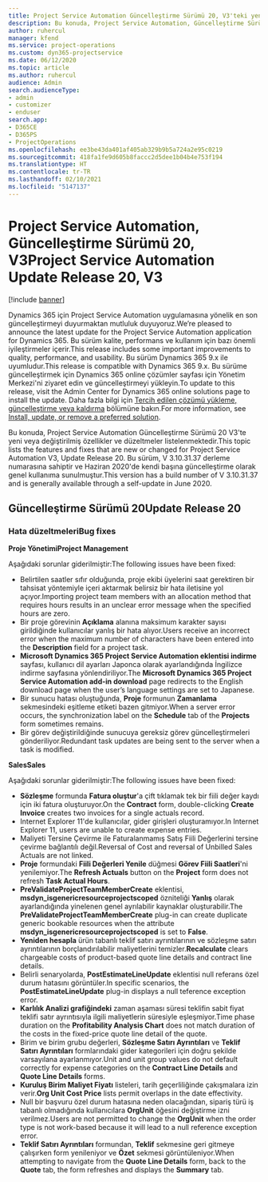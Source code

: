 ```yaml
---
title: Project Service Automation Güncelleştirme Sürümü 20, V3'teki yenilikler veya değişiklikler
description: Bu konuda, Project Service Automation, Güncelleştirme Sürümü 20, V3'teki özellikler ve düzeltmeler listelenir
author: ruhercul
manager: kfend
ms.service: project-operations
ms.custom: dyn365-projectservice
ms.date: 06/12/2020
ms.topic: article
ms.author: ruhercul
audience: Admin
search.audienceType:
- admin
- customizer
- enduser
search.app:
- D365CE
- D365PS
- ProjectOperations
ms.openlocfilehash: ee3be43da401af405ab329b9b5a724a2e95c0219
ms.sourcegitcommit: 418fa1fe9d605b8faccc2d5dee1b04b4e753f194
ms.translationtype: HT
ms.contentlocale: tr-TR
ms.lasthandoff: 02/10/2021
ms.locfileid: "5147137"
---
```

# <a name="project-service-automation-update-release-20-v3"></a><span data-ttu-id="3b3ca-103">Project Service Automation, Güncelleştirme Sürümü 20, V3</span><span class="sxs-lookup"><span data-stu-id="3b3ca-103">Project Service Automation Update Release 20, V3</span></span>

[!include [banner](../includes/psa-now-project-operations.md)]

<span data-ttu-id="3b3ca-104">Dynamics 365 için Project Service Automation uygulamasına yönelik en son güncelleştirmeyi duyurmaktan mutluluk duyuyoruz.</span><span class="sxs-lookup"><span data-stu-id="3b3ca-104">We’re pleased to announce the latest update for the Project Service Automation application for Dynamics 365.</span></span> <span data-ttu-id="3b3ca-105">Bu sürüm kalite, performans ve kullanım için bazı önemli iyileştirmeler içerir.</span><span class="sxs-lookup"><span data-stu-id="3b3ca-105">This release includes some important improvements to quality, performance, and usability.</span></span> <span data-ttu-id="3b3ca-106">Bu sürüm Dynamics 365 9.x ile uyumludur.</span><span class="sxs-lookup"><span data-stu-id="3b3ca-106">This release is compatible with Dynamics 365 9.x.</span></span> <span data-ttu-id="3b3ca-107">Bu sürüme güncelleştirmek için Dynamics 365 online çözümler sayfası için Yönetim Merkezi'ni ziyaret edin ve güncelleştirmeyi yükleyin.</span><span class="sxs-lookup"><span data-stu-id="3b3ca-107">To update to this release, visit the Admin Center for Dynamics 365 online solutions page to install the update.</span></span> <span data-ttu-id="3b3ca-108">Daha fazla bilgi için [Tercih edilen çözümü yükleme, güncelleştirme veya kaldırma](https://docs.microsoft.com/power-platform/admin/install-remove-preferred-solution) bölümüne bakın.</span><span class="sxs-lookup"><span data-stu-id="3b3ca-108">For more information, see [Install, update, or remove a preferred solution](https://docs.microsoft.com/power-platform/admin/install-remove-preferred-solution).</span></span>

<span data-ttu-id="3b3ca-109">Bu konuda, Project Service Automation Güncelleştirme Sürümü 20 V3'te yeni veya değiştirilmiş özellikler ve düzeltmeler listelenmektedir.</span><span class="sxs-lookup"><span data-stu-id="3b3ca-109">This topic lists the features and fixes that are new or changed for Project Service Automation V3, Update Release 20.</span></span> <span data-ttu-id="3b3ca-110">Bu sürüm, V 3.10.31.37 derleme numarasına sahiptir ve Haziran 2020'de kendi başına güncelleştirme olarak genel kullanıma sunulmuştur.</span><span class="sxs-lookup"><span data-stu-id="3b3ca-110">This version has a build number of V 3.10.31.37 and is generally available through a self-update in June 2020.</span></span>

## <a name="update-release-20"></a><span data-ttu-id="3b3ca-111">Güncelleştirme Sürümü 20</span><span class="sxs-lookup"><span data-stu-id="3b3ca-111">Update Release 20</span></span>

### <a name="bug-fixes"></a><span data-ttu-id="3b3ca-112">Hata düzeltmeleri</span><span class="sxs-lookup"><span data-stu-id="3b3ca-112">Bug fixes</span></span>

<span data-ttu-id="3b3ca-113">**Proje Yönetimi**</span><span class="sxs-lookup"><span data-stu-id="3b3ca-113">**Project Management**</span></span>

<span data-ttu-id="3b3ca-114">Aşağıdaki sorunlar giderilmiştir:</span><span class="sxs-lookup"><span data-stu-id="3b3ca-114">The following issues have been fixed:</span></span>

- <span data-ttu-id="3b3ca-115">Belirtilen saatler sıfır olduğunda, proje ekibi üyelerini saat gerektiren bir tahsisat yöntemiyle içeri aktarmak belirsiz bir hata iletisine yol açıyor.</span><span class="sxs-lookup"><span data-stu-id="3b3ca-115">Importing project team members with an allocation method that requires hours results in an unclear error message when the specified hours are zero.</span></span>
- <span data-ttu-id="3b3ca-116">Bir proje görevinin **Açıklama** alanına maksimum karakter sayısı girildiğinde kullanıcılar yanlış bir hata alıyor.</span><span class="sxs-lookup"><span data-stu-id="3b3ca-116">Users receive an incorrect error when the maximum number of characters have been entered into the **Description** field for a project task.</span></span>
- <span data-ttu-id="3b3ca-117">**Microsoft Dynamics 365 Project Service Automation eklentisi indirme** sayfası, kullanıcı dil ayarları Japonca olarak ayarlandığında İngilizce indirme sayfasına yönlendiriliyor.</span><span class="sxs-lookup"><span data-stu-id="3b3ca-117">The **Microsoft Dynamics 365 Project Service Automation add-in download** page redirects to the English download page when the user’s language settings are set to Japanese.</span></span>
- <span data-ttu-id="3b3ca-118">Bir sunucu hatası oluştuğunda, **Proje** formunun **Zamanlama** sekmesindeki eşitleme etiketi bazen gitmiyor.</span><span class="sxs-lookup"><span data-stu-id="3b3ca-118">When a server error occurs, the synchronization label on the **Schedule** tab of the **Projects** form sometimes remains.</span></span>
- <span data-ttu-id="3b3ca-119">Bir görev değiştirildiğinde sunucuya gereksiz görev güncelleştirmeleri gönderiliyor.</span><span class="sxs-lookup"><span data-stu-id="3b3ca-119">Redundant task updates are being sent to the server when a task is modified.</span></span>

<span data-ttu-id="3b3ca-120">**Sales**</span><span class="sxs-lookup"><span data-stu-id="3b3ca-120">**Sales**</span></span>

<span data-ttu-id="3b3ca-121">Aşağıdaki sorunlar giderilmiştir:</span><span class="sxs-lookup"><span data-stu-id="3b3ca-121">The following issues have been fixed:</span></span>

- <span data-ttu-id="3b3ca-122">**Sözleşme** formunda **Fatura oluştur**'a çift tıklamak tek bir fiili değer kaydı için iki fatura oluşturuyor.</span><span class="sxs-lookup"><span data-stu-id="3b3ca-122">On the **Contract** form, double-clicking **Create Invoice** creates two invoices for a single actuals record.</span></span>
- <span data-ttu-id="3b3ca-123">Internet Explorer 11'de kullanıcılar, gider girişleri oluşturamıyor.</span><span class="sxs-lookup"><span data-stu-id="3b3ca-123">In Internet Explorer 11, users are unable to create expense entries.</span></span>
- <span data-ttu-id="3b3ca-124">Maliyeti Tersine Çevirme ile Faturalanmamış Satış Fiili Değerlerini tersine çevirme bağlantılı değil.</span><span class="sxs-lookup"><span data-stu-id="3b3ca-124">Reversal of Cost and reversal of Unbilled Sales Actuals are not linked.</span></span>
- <span data-ttu-id="3b3ca-125">**Proje** formundaki **Fiili Değerleri Yenile** düğmesi **Görev Fiili Saatleri**'ni yenilemiyor.</span><span class="sxs-lookup"><span data-stu-id="3b3ca-125">The **Refresh Actuals** button on the **Project** form does not refresh **Task Actual Hours**.</span></span>
- <span data-ttu-id="3b3ca-126">**PreValidateProjectTeamMemberCreate** eklentisi, **msdyn_isgenericresourceprojectscoped** özniteliği **Yanlış** olarak ayarlandığında yinelenen genel ayrılabilir kaynaklar oluşturabilir.</span><span class="sxs-lookup"><span data-stu-id="3b3ca-126">The **PreValidateProjectTeamMemberCreate** plug-in can create duplicate generic bookable resources when the attribute **msdyn_isgenericresourceprojectscoped** is set to **False**.</span></span>
- <span data-ttu-id="3b3ca-127">**Yeniden hesapla** ürün tabanlı teklif satırı ayrıntılarının ve sözleşme satırı ayrıntılarının borçlandırılabilir maliyetlerini temizler.</span><span class="sxs-lookup"><span data-stu-id="3b3ca-127">**Recalculate** clears chargeable costs of product-based quote line details and contract line details.</span></span>
- <span data-ttu-id="3b3ca-128">Belirli senaryolarda, **PostEstimateLineUpdate** eklentisi null referans özel durum hatasını görüntüler.</span><span class="sxs-lookup"><span data-stu-id="3b3ca-128">In specific scenarios, the **PostEstimateLineUpdate** plug-in displays a null teference exception error.</span></span>
- <span data-ttu-id="3b3ca-129">**Karlılık Analizi grafiğindeki** zaman aşaması süresi teklifin sabit fiyat teklifi satır ayrıntısıyla ilgili maliyetlerin süresiyle eşleşmiyor.</span><span class="sxs-lookup"><span data-stu-id="3b3ca-129">Time phase duration on the **Profitability Analysis Chart** does not match duration of the costs in the fixed-price quote line detail of the quote.</span></span>
- <span data-ttu-id="3b3ca-130">Birim ve birim grubu değerleri, **Sözleşme Satırı Ayrıntıları** ve **Teklif Satırı Ayrıntıları**  formlarındaki gider kategorileri için doğru şekilde varsayılana ayarlanmıyor.</span><span class="sxs-lookup"><span data-stu-id="3b3ca-130">Unit and unit group values do not default correctly for expense categories on the **Contract Line Details** and **Quote Line Details** forms.</span></span>
- <span data-ttu-id="3b3ca-131">**Kuruluş Birim Maliyet Fiyatı** listeleri, tarih geçerliliğinde çakışmalara izin verir.</span><span class="sxs-lookup"><span data-stu-id="3b3ca-131">**Org Unit Cost Price** lists permit overlaps in the date effectivity.</span></span>
- <span data-ttu-id="3b3ca-132">Null bir başvuru özel durum hatasına neden olacağından, sipariş türü iş tabanlı olmadığında kullanıcılara **OrgUnit** öğesini değiştirme izni verilmez.</span><span class="sxs-lookup"><span data-stu-id="3b3ca-132">Users are not permitted to change the **OrgUnit** when the order type is not work-based because it will lead to a null reference exception error.</span></span>
- <span data-ttu-id="3b3ca-133">**Teklif Satırı Ayrıntıları** formundan, **Teklif** sekmesine geri gitmeye çalışırken form yenileniyor ve **Özet** sekmesi görüntüleniyor.</span><span class="sxs-lookup"><span data-stu-id="3b3ca-133">When attempting to navigate from the **Quote Line Details** form, back to the **Quote** tab, the form refreshes and displays the **Summary** tab.</span></span>

